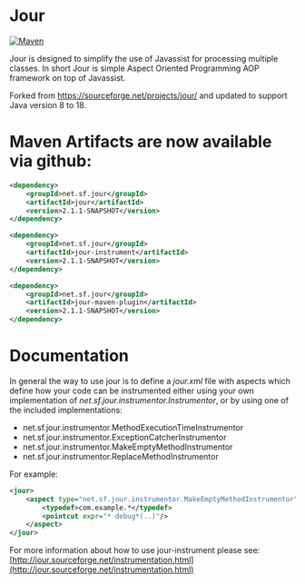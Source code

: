 Jour
====

[![Maven](https://github.com/SingingBush/jour/actions/workflows/maven.yml/badge.svg)](https://github.com/SingingBush/jour/actions/workflows/maven.yml)

Jour is designed to simplify the use of Javassist for processing multiple classes. In short Jour is simple Aspect Oriented Programming AOP framework on top of Javassist.

Forked from https://sourceforge.net/projects/jour/ and updated to support Java version 8 to 18.

# Maven Artifacts are now available via github:

```xml
<dependency>
    <groupId>net.sf.jour</groupId>
    <artifactId>jour</artifactId>
    <version>2.1.1-SNAPSHOT</version>
</dependency>
```

```xml
<dependency>
    <groupId>net.sf.jour</groupId>
    <artifactId>jour-instrument</artifactId>
    <version>2.1.1-SNAPSHOT</version>
</dependency>
```

```xml
<dependency>
    <groupId>net.sf.jour</groupId>
    <artifactId>jour-maven-plugin</artifactId>
    <version>2.1.1-SNAPSHOT</version>
</dependency>
```

# Documentation

In general the way to use jour is to define a _jour.xml_ file with aspects which define how your code can be instrumented either using your own implementation of _net.sf.jour.instrumentor.Instrumentor_, or by using one of the included implementations:

 - net.sf.jour.instrumentor.MethodExecutionTimeInstrumentor
 - net.sf.jour.instrumentor.ExceptionCatcherInstrumentor
 - net.sf.jour.instrumentor.MakeEmptyMethodInstrumentor
 - net.sf.jour.instrumentor.ReplaceMethodInstrumentor

For example:

```xml
<jour>
    <aspect type="net.sf.jour.instrumentor.MakeEmptyMethodInstrumentor">
        <typedef>com.example.*</typedef>
        <pointcut expr="* debug*(..)"/>
    </aspect>
</jour>
```

For more information about how to use jour-instrument please see: [http://jour.sourceforge.net/instrumentation.html](http://jour.sourceforge.net/instrumentation.html)

